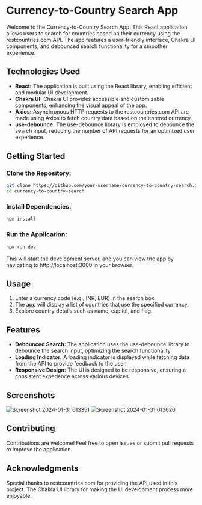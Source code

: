 # Currency-to-Country Search App

Welcome to the Currency-to-Country Search App! This React application allows users to search for countries based on their currency using the restcountries.com API. The app features a user-friendly interface, Chakra UI components, and debounced search functionality for a smoother experience.

## Technologies Used

- **React:** The application is built using the React library, enabling efficient and modular UI development.
- **Chakra UI:** Chakra UI provides accessible and customizable components, enhancing the visual appeal of the app.
- **Axios:** Asynchronous HTTP requests to the restcountries.com API are made using Axios to fetch country data based on the entered currency.
- **use-debounce:** The use-debounce library is employed to debounce the search input, reducing the number of API requests for an optimized user experience.

## Getting Started

### Clone the Repository:

```bash
git clone https://github.com/your-username/currency-to-country-search.git
cd currency-to-country-search
```

### Install Dependencies:

```bash
npm install
```

### Run the Application:

```bash
npm run dev
```

This will start the development server, and you can view the app by navigating to http://localhost:3000 in your browser.

## Usage

1. Enter a currency code (e.g., INR, EUR) in the search box.
2. The app will display a list of countries that use the specified currency.
3. Explore country details such as name, capital, and flag.

## Features

- **Debounced Search:** The application uses the use-debounce library to debounce the search input, optimizing the search functionality.
- **Loading Indicator:** A loading indicator is displayed while fetching data from the API to provide feedback to the user.
- **Responsive Design:** The UI is designed to be responsive, ensuring a consistent experience across various devices.

## Screenshots
![Screenshot 2024-01-31 013351](https://github.com/divyam751/WorldByCurrency/assets/125983433/e57479e7-479e-413a-b180-5daeab30a561)
![Screenshot 2024-01-31 013620](https://github.com/divyam751/WorldByCurrency/assets/125983433/812fc595-66b2-4277-b902-a733c72e9302)


## Contributing

Contributions are welcome! Feel free to open issues or submit pull requests to improve the application.

## Acknowledgments

Special thanks to restcountries.com for providing the API used in this project.
The Chakra UI library for making the UI development process more enjoyable.
